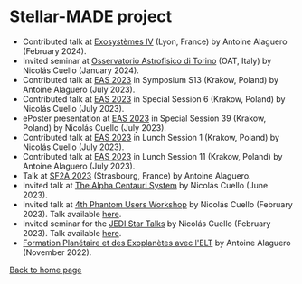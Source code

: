 # Stellar-MADE project

- Contributed talk at [Exosystèmes IV](https://exosystemes4.sciencesconf.org) (Lyon, France) by Antoine Alaguero (February 2024).  
- Invited seminar at [Osservatorio Astrofisico di Torino](https://www.oato.inaf.it) (OAT, Italy) by Nicolás Cuello (January 2024).  
- Contributed talk at [EAS 2023](https://eas.unige.ch/EAS2023/) in Symposium S13 (Krakow, Poland) by Antoine Alaguero (July 2023).  
- Contributed talk at [EAS 2023](https://eas.unige.ch/EAS2023/) in Special Session 6 (Krakow, Poland) by Nicolás Cuello (July 2023).  
- ePoster presentation at [EAS 2023](https://eas.unige.ch/EAS2023/) in Special Session 39 (Krakow, Poland) by Nicolás Cuello (July 2023).  
- Contributed talk at [EAS 2023](https://eas.unige.ch/EAS2023/) in Lunch Session 1 (Krakow, Poland) by Nicolás Cuello (July 2023).  
- Contributed talk at [EAS 2023](https://eas.unige.ch/EAS2023/) in Lunch Session 11 (Krakow, Poland) by Antoine Alaguero (July 2023).  
- Talk at [SF2A 2023](https://2023.sf2a.eu/en/home/) (Strasbourg, France) by Antoine Alaguero.  
- Invited talk at [The Alpha Centauri System](https://alphacen2023.sciencesconf.org) by Nicolás Cuello (June 2023).  
- Invited talk at [4th Phantom Users Workshop](https://phantomsph.bitbucket.io/workshop2023/#program) by Nicolás Cuello (February 2023). Talk available [here](https://youtu.be/eO0KnPJD6J4).  
- Invited seminar for the [JEDI Star Talks](https://sites.google.com/inaf.it/jedi/star-talks?authuser=0) by Nicolás Cuello (February 2023). Talk available [here](https://drive.google.com/file/d/1OvxCVMWqItsQTncMxrJtMFNKPLMGa_-G/view?usp=sharing).  
- [Formation Planétaire et des Exoplanètes avec l'ELT](https://elt-exoplanets.sciencesconf.org) by Antoine Alaguero (November 2022).

[Back to home page](https://nicolascuello.github.io/Stellar-MADE/)